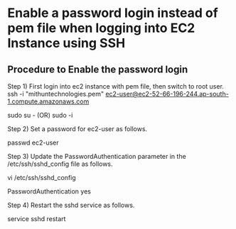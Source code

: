 
Enable a password login instead of pem file when logging into EC2 Instance using SSH
================================================================

Procedure to Enable the password login
---------------------------------------------------
Step 1) First login into ec2 instance with pem file, then switch to root user.
ssh -i "mithuntechnologies.pem" ec2-user@ec2-52-66-196-244.ap-south-1.compute.amazonaws.com

sudo su - (OR) sudo -i

Step 2) Set a password for ec2-user as follows.
       
passwd ec2-user
       
Step 3) Update the PasswordAuthentication parameter in the /etc/ssh/sshd_config file as follows.
       
vi /etc/ssh/sshd_config
       
PasswordAuthentication yes

Step 4) Restart the sshd service as follows.

service sshd restart
